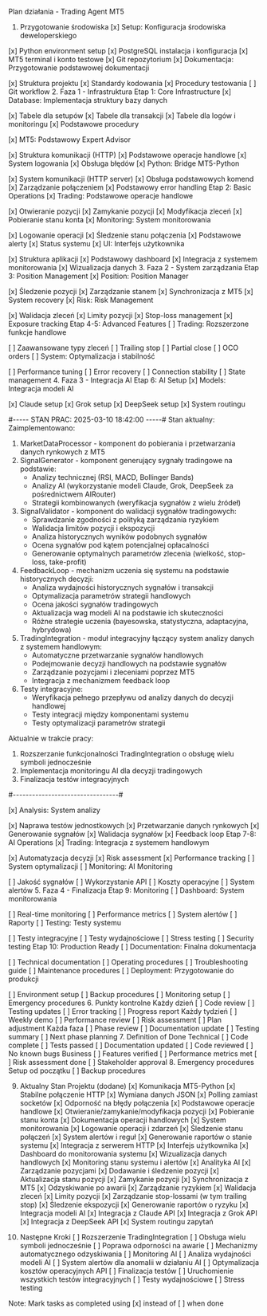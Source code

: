 Plan działania - Trading Agent MT5
1. Przygotowanie środowiska
[x] Setup: Konfiguracja środowiska deweloperskiego

[x] Python environment setup
[x] PostgreSQL instalacja i konfiguracja
[x] MT5 terminal i konto testowe
[x] Git repozytorium
[x] Dokumentacja: Przygotowanie podstawowej dokumentacji

[x] Struktura projektu
[x] Standardy kodowania
[x] Procedury testowania
[ ] Git workflow
2. Faza 1 - Infrastruktura
Etap 1: Core Infrastructure
[x] Database: Implementacja struktury bazy danych

[x] Tabele dla setupów
[x] Tabele dla transakcji
[x] Tabele dla logów i monitoringu
[x] Podstawowe procedury

[x] MT5: Podstawowy Expert Advisor

[x] Struktura komunikacji (HTTP)
[x] Podstawowe operacje handlowe
[x] System logowania
[x] Obsługa błędów
[x] Python: Bridge MT5-Python

[x] System komunikacji (HTTP server)
[x] Obsługa podstawowych komend
[x] Zarządzanie połączeniem
[x] Podstawowy error handling
Etap 2: Basic Operations
[x] Trading: Podstawowe operacje handlowe

[x] Otwieranie pozycji
[x] Zamykanie pozycji
[x] Modyfikacja zleceń
[x] Pobieranie stanu konta
[x] Monitoring: System monitorowania

[x] Logowanie operacji
[x] Śledzenie stanu połączenia
[x] Podstawowe alerty
[x] Status systemu
[x] UI: Interfejs użytkownika

[x] Struktura aplikacji
[x] Podstawowy dashboard
[x] Integracja z systemem monitorowania
[x] Wizualizacja danych
3. Faza 2 - System zarządzania
Etap 3: Position Management
[x] Position: Position Manager

[x] Śledzenie pozycji
[x] Zarządzanie stanem
[x] Synchronizacja z MT5
[x] System recovery
[x] Risk: Risk Management

[x] Walidacja zleceń
[x] Limity pozycji
[x] Stop-loss management
[x] Exposure tracking
Etap 4-5: Advanced Features
[ ] Trading: Rozszerzone funkcje handlowe

[ ] Zaawansowane typy zleceń
[ ] Trailing stop
[ ] Partial close
[ ] OCO orders
[ ] System: Optymalizacja i stabilność

[ ] Performance tuning
[ ] Error recovery
[ ] Connection stability
[ ] State management
4. Faza 3 - Integracja AI
Etap 6: AI Setup
[x] Models: Integracja modeli AI

[x] Claude setup
[x] Grok setup
[x] DeepSeek setup
[x] System routingu

#----- STAN PRAC: 2025-03-10 18:42:00 -----#
Stan aktualny: 
Zaimplementowano:
1. MarketDataProcessor - komponent do pobierania i przetwarzania danych rynkowych z MT5
2. SignalGenerator - komponent generujący sygnały tradingowe na podstawie:
   - Analizy technicznej (RSI, MACD, Bollinger Bands)
   - Analizy AI (wykorzystanie modeli Claude, Grok, DeepSeek za pośrednictwem AIRouter)
   - Strategii kombinowanych (weryfikacja sygnałów z wielu źródeł)
3. SignalValidator - komponent do walidacji sygnałów tradingowych:
   - Sprawdzanie zgodności z polityką zarządzania ryzykiem
   - Walidacja limitów pozycji i ekspozycji
   - Analiza historycznych wyników podobnych sygnałów
   - Ocena sygnałów pod kątem potencjalnej opłacalności
   - Generowanie optymalnych parametrów zlecenia (wielkość, stop-loss, take-profit)
4. FeedbackLoop - mechanizm uczenia się systemu na podstawie historycznych decyzji:
   - Analiza wydajności historycznych sygnałów i transakcji
   - Optymalizacja parametrów strategii handlowych
   - Ocena jakości sygnałów tradingowych
   - Aktualizacja wag modeli AI na podstawie ich skuteczności
   - Różne strategie uczenia (bayesowska, statystyczna, adaptacyjna, hybrydowa)
5. TradingIntegration - moduł integracyjny łączący system analizy danych z systemem handlowym:
   - Automatyczne przetwarzanie sygnałów handlowych
   - Podejmowanie decyzji handlowych na podstawie sygnałów
   - Zarządzanie pozycjami i zleceniami poprzez MT5
   - Integracja z mechanizmem feedback loop
6. Testy integracyjne:
   - Weryfikacja pełnego przepływu od analizy danych do decyzji handlowej
   - Testy integracji między komponentami systemu
   - Testy optymalizacji parametrów strategii

Aktualnie w trakcie pracy:
1. Rozszerzanie funkcjonalności TradingIntegration o obsługę wielu symboli jednocześnie
2. Implementacja monitoringu AI dla decyzji tradingowych
3. Finalizacja testów integracyjnych

#---------------------------------#

[x] Analysis: System analizy

[x] Naprawa testów jednostkowych
[x] Przetwarzanie danych rynkowych
[x] Generowanie sygnałów
[x] Walidacja sygnałów
[x] Feedback loop
Etap 7-8: AI Operations
[x] Trading: Integracja z systemem handlowym

[x] Automatyzacja decyzji
[x] Risk assessment
[x] Performance tracking
[ ] System optymalizacji
[ ] Monitoring: AI Monitoring

[ ] Jakość sygnałów
[ ] Wykorzystanie API
[ ] Koszty operacyjne
[ ] System alertów
5. Faza 4 - Finalizacja
Etap 9: Monitoring
[ ] Dashboard: System monitorowania

[ ] Real-time monitoring
[ ] Performance metrics
[ ] System alertów
[ ] Raporty
[ ] Testing: Testy systemu

[ ] Testy integracyjne
[ ] Testy wydajnościowe
[ ] Stress testing
[ ] Security testing
Etap 10: Production Ready
[ ] Documentation: Finalna dokumentacja

[ ] Technical documentation
[ ] Operating procedures
[ ] Troubleshooting guide
[ ] Maintenance procedures
[ ] Deployment: Przygotowanie do produkcji

[ ] Environment setup
[ ] Backup procedures
[ ] Monitoring setup
[ ] Emergency procedures
6. Punkty kontrolne
Każdy dzień
[ ] Code review
[ ] Testing updates
[ ] Error tracking
[ ] Progress report
Każdy tydzień
[ ] Weekly demo
[ ] Performance review
[ ] Risk assessment
[ ] Plan adjustment
Każda faza
[ ] Phase review
[ ] Documentation update
[ ] Testing summary
[ ] Next phase planning
7. Definition of Done
Technical
[ ] Code complete
[ ] Tests passed
[ ] Documentation updated
[ ] Code reviewed
[ ] No known bugs
Business
[ ] Features verified
[ ] Performance metrics met
[ ] Risk assessment done
[ ] Stakeholder approval
8. Emergency procedures
Setup od początku
[ ] Backup procedures

9. Aktualny Stan Projektu (dodane)
[x] Komunikacja MT5-Python
   [x] Stabilne połączenie HTTP
   [x] Wymiana danych JSON
   [x] Polling zamiast socketów
   [x] Odporność na błędy połączenia
[x] Podstawowe operacje handlowe
   [x] Otwieranie/zamykanie/modyfikacja pozycji
   [x] Pobieranie stanu konta
   [x] Dokumentacja operacji handlowych
[x] System monitorowania
   [x] Logowanie operacji i zdarzeń
   [x] Śledzenie stanu połączeń
   [x] System alertów i reguł
   [x] Generowanie raportów o stanie systemu
   [x] Integracja z serwerem HTTP
[x] Interfejs użytkownika
   [x] Dashboard do monitorowania systemu
   [x] Wizualizacja danych handlowych
   [x] Monitoring stanu systemu i alertów
   [x] Analityka AI
[x] Zarządzanie pozycjami
   [x] Dodawanie i śledzenie pozycji
   [x] Aktualizacja stanu pozycji
   [x] Zamykanie pozycji
   [x] Synchronizacja z MT5
   [x] Odzyskiwanie po awarii
[x] Zarządzanie ryzykiem
   [x] Walidacja zleceń
   [x] Limity pozycji
   [x] Zarządzanie stop-lossami (w tym trailing stop)
   [x] Śledzenie ekspozycji
   [x] Generowanie raportów o ryzyku
[x] Integracja modeli AI
   [x] Integracja z Claude API
   [x] Integracja z Grok API
   [x] Integracja z DeepSeek API
   [x] System routingu zapytań

10. Następne Kroki
[ ] Rozszerzenie TradingIntegration
   [ ] Obsługa wielu symboli jednocześnie 
   [ ] Poprawa odporności na awarie
   [ ] Mechanizmy automatycznego odzyskiwania
[ ] Monitoring AI
   [ ] Analiza wydajności modeli AI
   [ ] System alertów dla anomalii w działaniu AI
   [ ] Optymalizacja kosztów operacyjnych API
[ ] Finalizacja testów
   [ ] Uruchomienie wszystkich testów integracyjnych
   [ ] Testy wydajnościowe
   [ ] Stress testing

Note: Mark tasks as completed using [x] instead of [ ] when done